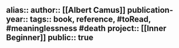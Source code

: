 alias::
author:: [[Albert Camus]] 
publication-year::
tags:: book, reference, #toRead, #meaninglessness #death 
project:: [[Inner Beginner]] 
public:: true
-